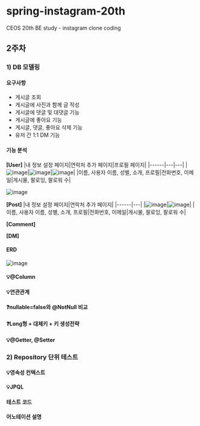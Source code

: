 # spring-instagram-20th
CEOS 20th BE study - instagram clone coding

## 2주차
### 1) DB 모델링
#### 요구사항
- 게시글 조회
- 게시글에 사진과 함께 글 작성
- 게시글에 댓글 및 대댓글 기능
- 게시글에 좋아요 기능
- 게시글, 댓글, 좋아요 삭제 기능
- 유저 간 1:1 DM 기능

#### 기능 분석
**[User]**
|내 정보 설정 페이지|연락처 추가 페이지|프로필 페이지|
|------|---|---|
|![image](https://github.com/user-attachments/assets/8c592b62-8ae9-49ba-985c-fc7b5339f5e8)|![image](https://github.com/user-attachments/assets/9019e531-c145-4c6c-8b18-ac4d3751090e)|![image](https://github.com/user-attachments/assets/4fc59823-c367-4e5d-b84f-843060c2b583)|
|이름, 사용자 이름, 성별, 소개, 프로필|전화번호, 이메일|게시물, 팔로잉, 팔로워 수|

![image](https://github.com/user-attachments/assets/812bf081-62c3-44fb-8e86-2d555ec4b62b)


**[Post]**
|내 정보 설정 페이지|연락처 추가 페이지|
|------|---|
|![image](https://github.com/user-attachments/assets/316d5f0a-2301-4a26-a079-dcda73f1d9db)|![image](https://github.com/user-attachments/assets/dbf53200-f297-482d-8f3b-209e15fe89d5)|
|이름, 사용자 이름, 성별, 소개, 프로필|전화번호, 이메일|게시물, 팔로잉, 팔로워 수|


**[Comment]**

**[DM]**


#### ERD
![image](https://github.com/user-attachments/assets/5f913c7a-cdec-476a-ac4e-b3cc8d9c8c38)

#### 💡@Column

#### 💡연관관계

#### ❓nullable=false와 @NotNull 비교

#### ❓Long형 + 대체키 + 키 생성전략

#### 💡@Getter, @Setter

### 2) Repository 단위 테스트
#### 💡영속성 컨텍스트

#### 💡JPQL

#### 테스트 코드

#### 어노테이션 설명
